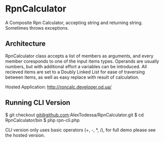 # RpnCalculator
A Composite Rpn Calculator, accepting string and returning string. Sometimes throws exceptions.

## Architecture ##
RpnCalculator class accepts a list of members as arguments, and every member coresponds to one of the input items types.
Operands are usually numbers, but with additional effort a variables can be introduced.
All recieved items are set to a Doubly Linked List for ease of traversing between items, as well as easy replace with
result of calculation.

Hosted Application: http://rpncalc.developer.od.ua/

## Running CLI Version ##

$ git checkout git@github.com:AlexTodessa/RpnCalculator.git
$ cd RpnCalculator/bin
$ php rpn-cli.php

CLI version only uses basic operators (+, -, \*, /), for full demo please see the hosted version.
